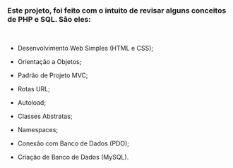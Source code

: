 <div>

### Este projeto, foi feito com o intuito de revisar alguns conceitos de PHP e SQL. São eles:

</br>

- Desenvolvimento Web Simples (HTML e CSS);

- Orientação a Objetos;

- Padrão de Projeto MVC;

- Rotas URL;

- Autoload;

- Classes Abstratas;

- Namespaces;

- Conexão com Banco de Dados (PDO);

- Criação de Banco de Dados (MySQL).

</div>
